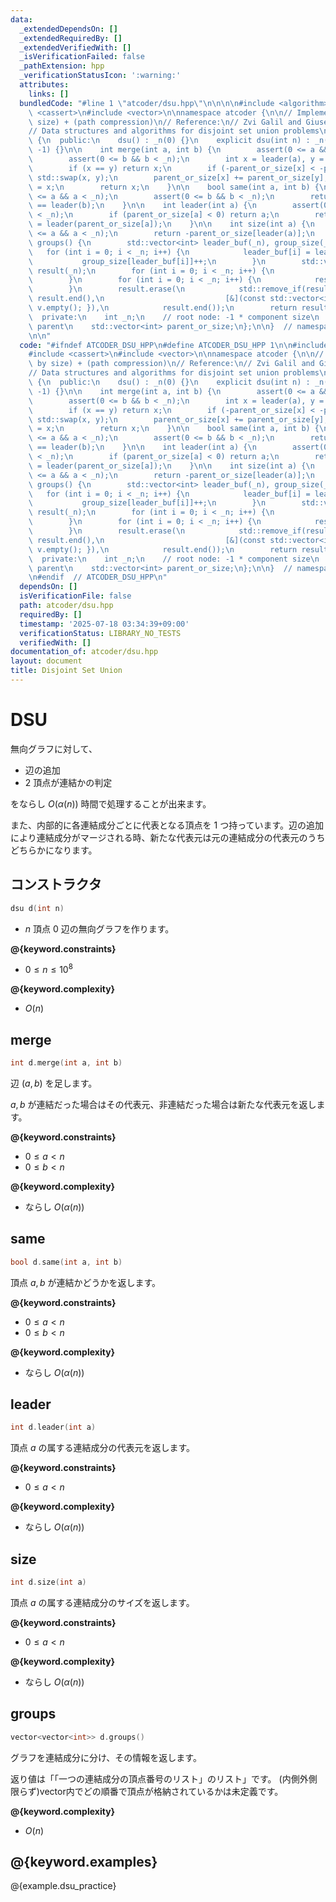 ```yaml
---
data:
  _extendedDependsOn: []
  _extendedRequiredBy: []
  _extendedVerifiedWith: []
  _isVerificationFailed: false
  _pathExtension: hpp
  _verificationStatusIcon: ':warning:'
  attributes:
    links: []
  bundledCode: "#line 1 \"atcoder/dsu.hpp\"\n\n\n\n#include <algorithm>\n#include\
    \ <cassert>\n#include <vector>\n\nnamespace atcoder {\n\n// Implement (union by\
    \ size) + (path compression)\n// Reference:\n// Zvi Galil and Giuseppe F. Italiano,\n\
    // Data structures and algorithms for disjoint set union problems\nstruct dsu\
    \ {\n  public:\n    dsu() : _n(0) {}\n    explicit dsu(int n) : _n(n), parent_or_size(n,\
    \ -1) {}\n\n    int merge(int a, int b) {\n        assert(0 <= a && a < _n);\n\
    \        assert(0 <= b && b < _n);\n        int x = leader(a), y = leader(b);\n\
    \        if (x == y) return x;\n        if (-parent_or_size[x] < -parent_or_size[y])\
    \ std::swap(x, y);\n        parent_or_size[x] += parent_or_size[y];\n        parent_or_size[y]\
    \ = x;\n        return x;\n    }\n\n    bool same(int a, int b) {\n        assert(0\
    \ <= a && a < _n);\n        assert(0 <= b && b < _n);\n        return leader(a)\
    \ == leader(b);\n    }\n\n    int leader(int a) {\n        assert(0 <= a && a\
    \ < _n);\n        if (parent_or_size[a] < 0) return a;\n        return parent_or_size[a]\
    \ = leader(parent_or_size[a]);\n    }\n\n    int size(int a) {\n        assert(0\
    \ <= a && a < _n);\n        return -parent_or_size[leader(a)];\n    }\n\n    std::vector<std::vector<int>>\
    \ groups() {\n        std::vector<int> leader_buf(_n), group_size(_n);\n     \
    \   for (int i = 0; i < _n; i++) {\n            leader_buf[i] = leader(i);\n \
    \           group_size[leader_buf[i]]++;\n        }\n        std::vector<std::vector<int>>\
    \ result(_n);\n        for (int i = 0; i < _n; i++) {\n            result[i].reserve(group_size[i]);\n\
    \        }\n        for (int i = 0; i < _n; i++) {\n            result[leader_buf[i]].push_back(i);\n\
    \        }\n        result.erase(\n            std::remove_if(result.begin(),\
    \ result.end(),\n                           [&](const std::vector<int>& v) { return\
    \ v.empty(); }),\n            result.end());\n        return result;\n    }\n\n\
    \  private:\n    int _n;\n    // root node: -1 * component size\n    // otherwise:\
    \ parent\n    std::vector<int> parent_or_size;\n};\n\n}  // namespace atcoder\n\
    \n\n"
  code: "#ifndef ATCODER_DSU_HPP\n#define ATCODER_DSU_HPP 1\n\n#include <algorithm>\n\
    #include <cassert>\n#include <vector>\n\nnamespace atcoder {\n\n// Implement (union\
    \ by size) + (path compression)\n// Reference:\n// Zvi Galil and Giuseppe F. Italiano,\n\
    // Data structures and algorithms for disjoint set union problems\nstruct dsu\
    \ {\n  public:\n    dsu() : _n(0) {}\n    explicit dsu(int n) : _n(n), parent_or_size(n,\
    \ -1) {}\n\n    int merge(int a, int b) {\n        assert(0 <= a && a < _n);\n\
    \        assert(0 <= b && b < _n);\n        int x = leader(a), y = leader(b);\n\
    \        if (x == y) return x;\n        if (-parent_or_size[x] < -parent_or_size[y])\
    \ std::swap(x, y);\n        parent_or_size[x] += parent_or_size[y];\n        parent_or_size[y]\
    \ = x;\n        return x;\n    }\n\n    bool same(int a, int b) {\n        assert(0\
    \ <= a && a < _n);\n        assert(0 <= b && b < _n);\n        return leader(a)\
    \ == leader(b);\n    }\n\n    int leader(int a) {\n        assert(0 <= a && a\
    \ < _n);\n        if (parent_or_size[a] < 0) return a;\n        return parent_or_size[a]\
    \ = leader(parent_or_size[a]);\n    }\n\n    int size(int a) {\n        assert(0\
    \ <= a && a < _n);\n        return -parent_or_size[leader(a)];\n    }\n\n    std::vector<std::vector<int>>\
    \ groups() {\n        std::vector<int> leader_buf(_n), group_size(_n);\n     \
    \   for (int i = 0; i < _n; i++) {\n            leader_buf[i] = leader(i);\n \
    \           group_size[leader_buf[i]]++;\n        }\n        std::vector<std::vector<int>>\
    \ result(_n);\n        for (int i = 0; i < _n; i++) {\n            result[i].reserve(group_size[i]);\n\
    \        }\n        for (int i = 0; i < _n; i++) {\n            result[leader_buf[i]].push_back(i);\n\
    \        }\n        result.erase(\n            std::remove_if(result.begin(),\
    \ result.end(),\n                           [&](const std::vector<int>& v) { return\
    \ v.empty(); }),\n            result.end());\n        return result;\n    }\n\n\
    \  private:\n    int _n;\n    // root node: -1 * component size\n    // otherwise:\
    \ parent\n    std::vector<int> parent_or_size;\n};\n\n}  // namespace atcoder\n\
    \n#endif  // ATCODER_DSU_HPP\n"
  dependsOn: []
  isVerificationFile: false
  path: atcoder/dsu.hpp
  requiredBy: []
  timestamp: '2025-07-18 03:34:39+09:00'
  verificationStatus: LIBRARY_NO_TESTS
  verifiedWith: []
documentation_of: atcoder/dsu.hpp
layout: document
title: Disjoint Set Union
---
```


# DSU

無向グラフに対して、

- 辺の追加
- $2$ 頂点が連結かの判定

をならし $O(\alpha(n))$ 時間で処理することが出来ます。

また、内部的に各連結成分ごとに代表となる頂点を $1$ つ持っています。辺の追加により連結成分がマージされる時、新たな代表元は元の連結成分の代表元のうちどちらかになります。

## コンストラクタ

```cpp
dsu d(int n)
```

- $n$ 頂点 $0$ 辺の無向グラフを作ります。

**@{keyword.constraints}**

- $0 \leq n \leq 10^8$

**@{keyword.complexity}**

- $O(n)$

## merge

```cpp
int d.merge(int a, int b)
```

辺 $(a, b)$ を足します。

$a, b$ が連結だった場合はその代表元、非連結だった場合は新たな代表元を返します。

**@{keyword.constraints}**

- $0 \leq a < n$
- $0 \leq b < n$

**@{keyword.complexity}**

- ならし $O(\alpha(n))$

## same

```cpp
bool d.same(int a, int b)
```

頂点 $a, b$ が連結かどうかを返します。

**@{keyword.constraints}**

- $0 \leq a < n$
- $0 \leq b < n$

**@{keyword.complexity}**

- ならし $O(\alpha(n))$

## leader

```cpp
int d.leader(int a)
```

頂点 $a$ の属する連結成分の代表元を返します。

**@{keyword.constraints}**

- $0 \leq a < n$

**@{keyword.complexity}**

- ならし $O(\alpha(n))$

## size

```cpp
int d.size(int a)
```

頂点 $a$ の属する連結成分のサイズを返します。

**@{keyword.constraints}**

- $0 \leq a < n$

**@{keyword.complexity}**

- ならし $O(\alpha(n))$

## groups

```cpp
vector<vector<int>> d.groups()
```

グラフを連結成分に分け、その情報を返します。

返り値は「「一つの連結成分の頂点番号のリスト」のリスト」です。
(内側外側限らず)vector内でどの順番で頂点が格納されているかは未定義です。

**@{keyword.complexity}**

- $O(n)$

## @{keyword.examples}

@{example.dsu_practice}
